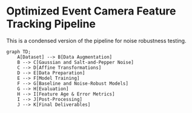 # Optimized Event Camera Feature Tracking Pipeline

This is a condensed version of the pipeline for noise robustness testing.

```mermaid
graph TD;
    A[Dataset] --> B[Data Augmentation]
    B --> C[Gaussian and Salt-and-Pepper Noise]
    C --> D[Affine Transformations]
    D --> E[Data Preparation]
    E --> F[Model Training]
    F --> G[Baseline and Noise-Robust Models]
    G --> H[Evaluation]
    H --> I[Feature Age & Error Metrics]
    I --> J[Post-Processing]
    J --> K[Final Deliverables]
